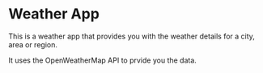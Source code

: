 # Weather App


This is a weather app that provides you with the weather details for a city, area or region.

It uses the OpenWeatherMap API to prvide you the data.
